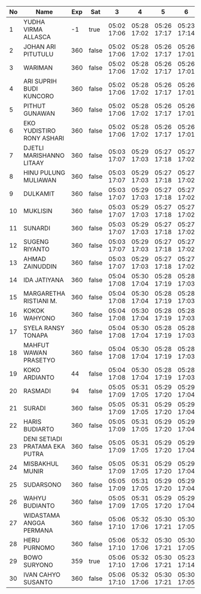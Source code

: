 | No | Name | Exp | Sat | 3 | 4 | 5 | 6 | 8 | 9 | 10 | 11 | 12 |
|-----|-----|-----|-----|-----|-----|-----|-----|-----|-----|-----|-----|-----|
| 1 | YUDHA VIRMA ALLASCA | -1 | true | 05:02 17:06 | 05:28 17:02 | 05:26 17:17 | 05:23 17:14 | 05:26 17:01 | 05:10 17:19 | 05:05 17:18 | 05:29 17:27 | 05:20 - |
| 2 | JOHAN ARI PITUTULU | 360 | false | 05:02 17:06 | 05:28 17:02 | 05:26 17:17 | 05:26 17:01 | 05:10 17:19 | 05:05 17:18 | 05:29 17:27 | 05:20 - |
| 3 | WARIMAN | 360 | false | 05:02 17:06 | 05:28 17:02 | 05:26 17:17 | 05:26 17:01 | 05:10 17:19 | 05:05 17:18 | 05:29 17:27 | 05:20 - |
| 4 | ARI SUPRIH BUDI KUNCORO | 360 | false | 05:02 17:06 | 05:28 17:02 | 05:26 17:17 | 05:26 17:01 | 05:10 17:19 | 05:05 17:18 | 05:29 17:27 | 05:20 - |
| 5 | PITHUT GUNAWAN | 360 | false | 05:02 17:06 | 05:28 17:02 | 05:26 17:17 | 05:26 17:01 | 05:10 17:19 | 05:05 17:18 | 05:29 17:27 | 05:20 - |
| 6 | EKO YUDISTIRO RONY ASHARI | 360 | false | 05:02 17:06 | 05:28 17:02 | 05:26 17:17 | 05:26 17:01 | 05:10 17:19 | 05:05 17:18 | 05:29 17:27 | 05:20 - |
| 7 | DJETLI MARISHANNO LITAAY | 360 | false | 05:03 17:07 | 05:29 17:03 | 05:27 17:18 | 05:27 17:02 | 05:11 17:20 | 05:06 17:19 | 05:30 17:28 | 05:21 - |
| 8 | HINU PULUNG MULIAWAN | 360 | false | 05:03 17:07 | 05:29 17:03 | 05:27 17:18 | 05:27 17:02 | 05:11 17:20 | 05:06 17:19 | 05:30 17:28 | 05:21 - |
| 9 | DULKAMIT | 360 | false | 05:03 17:07 | 05:29 17:03 | 05:27 17:18 | 05:27 17:02 | 05:11 17:20 | 05:06 17:19 | 05:30 17:28 | 05:21 - |
| 10 | MUKLISIN | 360 | false | 05:03 17:07 | 05:29 17:03 | 05:27 17:18 | 05:27 17:02 | 05:11 17:20 | 05:06 17:19 | 05:30 17:28 | 05:21 - |
| 11 | SUNARDI | 360 | false | 05:03 17:07 | 05:29 17:03 | 05:27 17:18 | 05:27 17:02 | 05:11 17:20 | 05:06 17:19 | 05:30 17:28 | 05:21 - |
| 12 | SUGENG RIYANTO | 360 | false | 05:03 17:07 | 05:29 17:03 | 05:27 17:18 | 05:27 17:02 | 05:11 17:20 | 05:06 17:19 | 05:30 17:28 | 05:21 - |
| 13 | AHMAD ZAINUDDIN | 360 | false | 05:03 17:07 | 05:29 17:03 | 05:27 17:18 | 05:27 17:02 | 05:11 17:20 | 05:06 17:19 | 05:30 17:28 | 05:21 - |
| 14 | IDA JATIYANA | 360 | false | 05:04 17:08 | 05:30 17:04 | 05:28 17:19 | 05:28 17:03 | 05:12 17:21 | 05:07 17:20 | 05:31 17:29 | 05:22 - |
| 15 | MARGARETHA RISTIANI M. | 360 | false | 05:04 17:08 | 05:30 17:04 | 05:28 17:19 | 05:28 17:03 | 05:12 17:21 | 05:07 17:20 | 05:31 17:29 | 05:22 - |
| 16 | KOKOK WAHYONO | 360 | false | 05:04 17:08 | 05:30 17:04 | 05:28 17:19 | 05:28 17:03 | 05:12 17:21 | 05:07 17:20 | 05:31 17:29 | 05:22 - |
| 17 | SYELA RANSY TONAPA | 360 | false | 05:04 17:08 | 05:30 17:04 | 05:28 17:19 | 05:28 17:03 | 05:12 17:21 | 05:07 17:20 | 05:31 17:29 | 05:22 - |
| 18 | MAHFUT WAWAN PRASETYO | 360 | false | 05:04 17:08 | 05:30 17:04 | 05:28 17:19 | 05:28 17:03 | 05:12 17:21 | 05:07 17:20 | 05:31 17:29 | 05:22 - |
| 19 | KOKO ARDIANTO | 44 | false | 05:04 17:08 | 05:30 17:04 | 05:28 17:19 | 05:28 17:03 | 05:12 17:21 | 05:07 17:20 | 05:31 17:29 | 05:22 - |
| 20 | RASMADI | 94 | false | 05:05 17:09 | 05:31 17:05 | 05:29 17:20 | 05:29 17:04 | 05:13 17:22 | 05:08 17:21 | 05:32 17:30 | 05:23 - |
| 21 | SURADI | 360 | false | 05:05 17:09 | 05:31 17:05 | 05:29 17:20 | 05:29 17:04 | 05:13 17:22 | 05:08 17:21 | 05:32 17:30 | 05:23 - |
| 22 | HARIS BUDIARTO | 360 | false | 05:05 17:09 | 05:31 17:05 | 05:29 17:20 | 05:29 17:04 | 05:13 17:22 | 05:08 17:21 | 01:52 17:30 | 05:23 - |
| 23 | DENI SETIADI PRATAMA EKA PUTRA | 360 | false | 05:05 17:09 | 05:31 17:05 | 05:29 17:20 | 05:29 17:04 | 05:13 17:22 | 05:08 17:21 | 05:32 17:30 | 05:23 - |
| 24 | MISBAKHUL MUNIR | 360 | false | 05:05 17:09 | 05:31 17:05 | 05:29 17:20 | 05:29 17:04 | 05:13 17:22 | 05:08 17:21 | 05:32 17:30 | 05:23 - |
| 25 | SUDARSONO | 360 | false | 05:05 17:09 | 05:31 17:05 | 05:29 17:20 | 05:29 17:04 | 05:13 17:22 | 05:08 17:21 | 05:32 17:30 | 05:23 - |
| 26 | WAHYU BUDIANTO | 360 | false | 05:05 17:09 | 05:31 17:05 | 05:29 17:20 | 05:29 17:04 | 05:13 17:22 | 05:08 17:21 | 05:32 17:30 | 05:23 - |
| 27 | WIDASTAMA ANGGA PERMANA | 360 | false | 05:06 17:10 | 05:32 17:06 | 05:30 17:21 | 05:30 17:05 | 05:14 17:23 | 05:09 17:22 | 05:33 17:31 | 05:24 - |
| 28 | HERU PURNOMO | 360 | false | 05:06 17:10 | 05:32 17:06 | 05:30 17:21 | 05:30 17:05 | 05:14 17:23 | 05:09 17:22 | 05:33 17:31 | 05:24 - |
| 29 | BOWO SURYONO | 359 | true | 05:06 17:10 | 05:32 17:06 | 05:30 17:21 | 05:23 17:14 | 05:30 17:05 | 05:14 17:23 | 05:09 17:22 | 05:33 17:31 | 05:24 - |
| 30 | IVAN CAHYO SUSANTO | 360 | false | 05:06 17:10 | 05:32 17:06 | 05:30 17:21 | 05:30 17:05 | 05:14 17:23 | 05:09 17:22 | 05:33 17:31 | 05:24 - |
